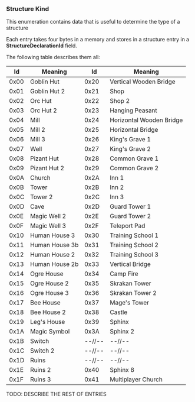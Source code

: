 ### Structure Kind

This enumeration contains data that is useful to determine the type of a structure

Each entry takes four bytes in a memory and stores in a structure entry in a **StructureDeclarationId** field.

The following table describes them all:

Id | Meaning | Id | Meaning
---|---------|----|---------
 0x00 | Goblin Hut | 0x20 | Vertical Wooden Bridge
 0x01 | Goblin Hut 2 | 0x21 | Shop
 0x02 | Orc Hut | 0x22 | Shop 2
 0x03 | Orc Hut 2 | 0x23 | Hanging Peasant
 0x04 | Mill | 0x24 | Horizontal Wooden Bridge
 0x05 | Mill 2 | 0x25 | Horizontal Bridge
 0x06 | Mill 3 | 0x26 | King's Grave 1
 0x07 | Well | 0x27 | King's Grave 2
 0x08 | Pizant Hut | 0x28 | Common Grave 1
 0x09 | Pizant Hut 2 | 0x29 | Common Grave 2
 0x0A | Church | 0x2A | Inn 1
 0x0B | Tower | 0x2B | Inn 2
 0x0C | Tower 2 | 0x2C | Inn 3
 0x0D | Cave | 0x2D | Guard Tower 1
 0x0E | Magic Well 2 | 0x2E | Guard Tower 2
 0x0F | Magic Well 3 | 0x2F | Teleport Pad
 0x10 | Human House 3 | 0x30 | Training School 1
 0x11 | Human House 3b | 0x31 | Training School 2
 0x12 | Human House 2 | 0x32 | Training School 3
 0x13 | Human House 2b | 0x33 | Vertical Bridge
 0x14 | Ogre House | 0x34 | Camp Fire
 0x15 | Ogre House 2 | 0x35 | Skrakan Tower
 0x16 | Ogre House 3 | 0x36 | Skrakan Tower 2
 0x17 | Bee House | 0x37 | Mage's Tower
 0x18 | Bee House 2 | 0x38 | Castle
 0x19 | Leg's House | 0x39 | Sphinx
 0x1A | Magic Symbol | 0x3A | Sphinx 2
 0x1B | Switch | --//-- | --//--
 0x1C | Switch 2 | --//-- | --//--
 0x1D | Ruins | --//-- | --//--
 0x1E | Ruins 2 | 0x40 | Sphinx 8
 0x1F | Ruins 3 | 0x41 | Multiplayer Church










TODO: DESCRIBE THE REST OF ENTRIES
